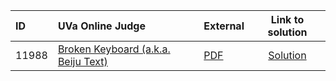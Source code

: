 | ID | UVa Online Judge | External | Link to solution |
|:---|:---|:---|:---:|
| 11988 | [Broken Keyboard (a.k.a. Beiju Text)](https://onlinejudge.org/index.php?option=com_onlinejudge&Itemid=8&category=627&page=show_problem&problem=3139) | [PDF](https://onlinejudge.org/external/119/11988.pdf) | [Solution](https://github.com/versenyi98/uva-solutions/tree/main/solutions/11988%20-%20Broken%20Keyboard%20%28a.k.a.%20Beiju%20Text%29)|
